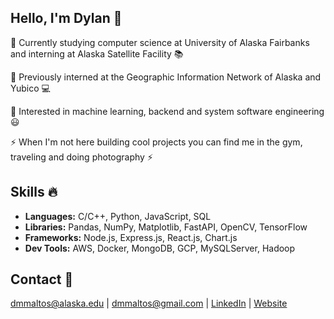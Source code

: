 ## Hello, I'm Dylan 👋
📌  Currently studying computer science at University of Alaska Fairbanks and interning at Alaska Satellite Facility 📚

📌  Previously interned at the Geographic Information Network of Alaska and Yubico 💻

📌  Interested in machine learning, backend and system software engineering 😃 

⚡ When I'm not here building cool projects you can find me in the gym, traveling and doing photography ⚡

## Skills 🔥
- **Languages:** C/C++, Python, JavaScript, SQL
- **Libraries:** Pandas, NumPy, Matplotlib, FastAPI, OpenCV, TensorFlow
- **Frameworks:** Node.js, Express.js, React.js, Chart.js
- **Dev Tools:** AWS, Docker, MongoDB, GCP, MySQLServer, Hadoop
  
## Contact 📧
dmmaltos@alaska.edu | dmmaltos@gmail.com | [LinkedIn](https://www.linkedin.com/in/dylanmaltos) | [Website](https://maltos.io)
